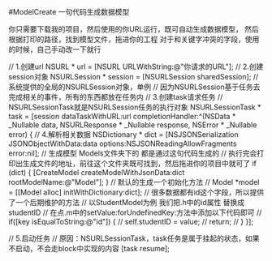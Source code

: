 #ModelCreate
一句代码生成数据模型

你只需要下载我的项目，然后使用的你URL运行，既可自动生成数据模型，
然后根据打印的路径，找到模型文件，拖进你的工程
对于和关键字冲突的字段，使用的时候，自己手动改一下就行

// 1.创建url
NSURL * url = [NSURL URLWithString:@"你请求的URL"];
// 2.创建session对象
NSURLSession * session = [NSURLSession sharedSession];
// 系统提供的全局的NSURLSession对象，单例
// 因为NSURLSession基于任务去完成相关的事件，所有的东西都放在任务内
// 3.创建task请求任务
// NSURLSessionTask就是NSURLSession任务的执行对象
NSURLSessionTask * task = [session dataTaskWithURL:url completionHandler:^(NSData * _Nullable data, NSURLResponse * _Nullable response, NSError * _Nullable error) {
        // 4.解析相关数据
        NSDictionary * dict = [NSJSONSerialization JSONObjectWithData:data options:NSJSONReadingAllowFragments error:nil];
        // 生成模型   Models文件夹下的 都是通过这句代码生成的
        // 执行完会打印出生成文件的地址，前往这个文件夹既可找到，然后拖进你的项目中就可了
        if (dict) {
            [CreateModel createModelWithJsonData:dict rootModelName:@"Model"];
        }
        // 默认的生成一个初始化方法
        // Model *model = [[Model alloc] initWithDictionary:dict];
        // 很多数据都有id这个字段，所以提供了一个后期维护的方法
        // 以StudentModel为例 我们把.h中的id属性 替换成studentID
        // 在点.m中的setValue:forUndefinedKey:方法中添加以下代码即可
        // if([key isEqualToString:@"id"]) {
        //     self.studentID = value;
        //     return;
        // }
}];

// 5.启动任务
// 原因：NSURLSessionTask，task任务是属于挂起的状态，如果不启动，不会走block中实现的内容
[task resume];

